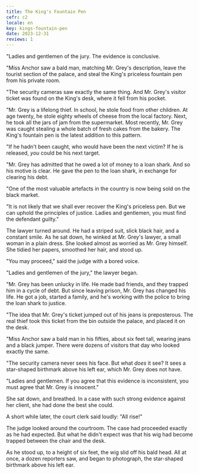 ```yaml
---
title: The King's Fountain Pen
cefr: c2
locale: en
key: kings-fountain-pen
date: 2023-12-31
reviews: 1
---
```


"Ladies and gentlemen of the jury. The evidence is conclusive.

"Miss Anchor saw a bald man, matching Mr. Grey's description, leave the tourist section of the palace, and steal the King's priceless fountain pen from his private room.

"The security cameras saw exactly the same thing. And Mr. Grey's visitor ticket was found on the King's desk, where it fell from his pocket.

"Mr. Grey is a lifelong thief. In school, he stole food from other children. At age twenty, he stole eighty wheels of cheese from the local factory. Next, he took all the jars of jam from the supermarket. Most recently, Mr. Grey was caught stealing a whole batch of fresh cakes from the bakery. The King's fountain pen is the latest addition to this pattern.

"If he hadn't been caught, who would have been the next victim? If he is released, *you* could be his next target.

"Mr. Grey has admitted that he owed a lot of money to a loan shark. And so his motive is clear. He gave the pen to the loan shark, in exchange for clearing his debt.

"One of the most valuable artefacts in the country is now being sold on the black market.

"It is not likely that we shall ever recover the King's priceless pen. But we can uphold the principles of justice. Ladies and gentlemen, you must find the defendant guilty."

The lawyer turned around. He had a striped suit, slick black hair, and a constant smile. As he sat down, he winked at Mr. Grey's lawyer, a small woman in a plain dress. She looked almost as worried as Mr. Grey himself. She tidied her papers, smoothed her hair, and stood up.

"You may proceed," said the judge with a bored voice.

"Ladies and gentlemen of the jury," the lawyer began.

"Mr. Grey has been unlucky in life. He made bad friends, and they trapped him in a cycle of debt. But since leaving prison, Mr. Grey has changed his life. He got a job, started a family, and he's working with the police to bring the loan shark to justice.

"The idea that Mr. Grey's ticket jumped out of his jeans is preposterous. The real thief took this ticket from the bin outside the palace, and placed it on the desk.

"Miss Anchor saw a bald man in his fifties, about six feet tall, wearing jeans and a black jumper. There were dozens of visitors that day who looked exactly the same.

"The security camera never sees his face. But what *does* it see? It sees a star-shaped birthmark above his left ear, which Mr. Grey does not have.

"Ladies and gentlemen. If you agree that this evidence is inconsistent, you must agree that Mr. Grey is innocent."

She sat down, and breathed. In a case with such strong evidence against her client, she had done the best she could.

A short while later, the court clerk said loudly: "All rise!"

The judge looked around the courtroom. The case had proceeded exactly as he had expected. But what he didn't expect was that his wig had become trapped between the chair and the desk.

As he stood up, to a height of six feet, the wig slid off his bald head. All at once, a dozen reporters saw, and began to photograph, the star-shaped birthmark above his left ear.